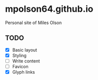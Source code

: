 # mpolson64.github.io
Personal site of Miles Olson

## TODO
- [x] Basic layout
- [x] Styling
- [ ] Write content
- [ ] Favicon
- [x] Glyph links
